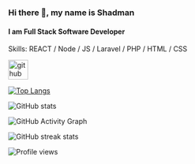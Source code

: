 ### Hi there 👋, my name is Shadman
#### I am Full Stack Software Developer

Skills: REACT / Node / JS / Laravel / PHP / HTML / CSS



[<img src='https://cdn.jsdelivr.net/npm/simple-icons@3.0.1/icons/github.svg' alt='github' height='40'>](https://github.com/shadmanhere)  

[![Top Langs](https://github-readme-stats.vercel.app/api/top-langs/?username=shadmanhere)](https://github.com/anuraghazra/github-readme-stats)

![GitHub stats](https://github-readme-stats.vercel.app/api?username=shadmanhere&show_icons=true&count_private=true)  

![GitHub Activity Graph](https://activity-graph.herokuapp.com/graph?username=shadmanhere)  

![GitHub streak stats](https://github-readme-streak-stats.herokuapp.com/?user=shadmanhere)  

![Profile views](https://gpvc.arturio.dev/shadmanhere)  
